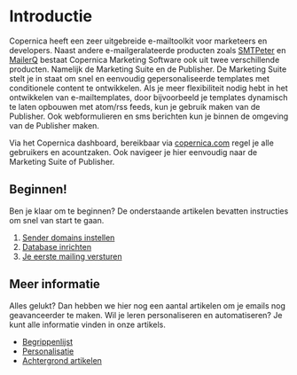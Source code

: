 # Introductie

Copernica heeft een zeer uitgebreide e-mailtoolkit voor marketeers en developers. Naast andere e-mailgeralateerde producten zoals [SMTPeter](https://www.smtpeter.com) en [MailerQ](https://www.mailerq.com) bestaat Copernica Marketing Software ook uit twee verschillende producten. Namelijk de Marketing Suite en de Publisher. De Marketing Suite stelt je in staat om snel en eenvoudig gepersonaliseerde templates met conditionele content te ontwikkelen. Als je meer flexibiliteit nodig hebt in het ontwikkelen van e-mailtemplates, door bijvoorbeeld je templates dynamisch te laten opbouwen met atom/rss feeds, kun je gebruik maken van de Publisher. Ook webformulieren en sms berichten kun je binnen de omgeving van de Publisher maken.

Via het Copernica dashboard, bereikbaar via [copernica.com](https://www.copernica.com) regel je alle gebruikers en acountzaken. Ook navigeer je hier eenvoudig naar de Marketing Suite of Publisher. 

## Beginnen!

Ben je klaar om te beginnen? De onderstaande artikelen bevatten instructies 
om snel van start te gaan.

1. [Sender domains instellen](./quick-sender-domain-guide)
2. [Database inrichten](./quick-database-guide)
3. [Je eerste mailing versturen](./quick-mailing-guide)

## Meer informatie

Alles gelukt? Dan hebben we hier nog een aantal artikelen om je 
emails nog geavanceerder te maken. Wil je leren personaliseren en 
automatiseren? Je kunt alle informatie vinden in onze artikels.

* [Begrippenlijst](./definitions)
* [Personalisatie](./personalization)
* [Achtergrond artikelen](./tips-and-tricks)
